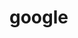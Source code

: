 # google
<meta name="google-site-verification" content="2Ux2CqET8ALUjg1aaTPZnvNrkCLS1Hk5rVZFmrLAsH8" />

